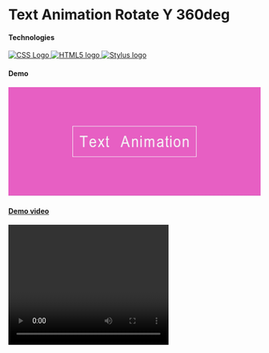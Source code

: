 ﻿# Text Animation Rotate Y 360deg

#### Technologies

<div>
  <a href="https://www.w3.org/Style/CSS/" target="_blank">
    <img src="https://upload.wikimedia.org/wikipedia/commons/3/3d/CSS.3.svg" alt="CSS Logo" width="100" height="100">
  </a>
  <a href="https://html.spec.whatwg.org/multipage/" target="_blank">
    <img src="https://upload.wikimedia.org/wikipedia/commons/6/61/HTML5_logo_and_wordmark.svg" alt="HTML5 logo" 
    width="100" height="100">
  </a>
  <a href="https://stylus-lang.com/" target="_blank">
    <img src="https://stylus-lang.com/logo.svg" alt="Stylus logo" width="100" height="100" >
  </a>
</div>

#### Demo

![Text Animation RotateY 360deg](./___title___/text_animation_rotateY_360deg_img.jpg)

<a href="./__demo_video__/Text_Animation_RotateY_360deg_video.mp4">
  <h4>Demo video</h4>
  <video width="320" height="240" autoplay loop>
    <source src="./__demo_video__/Text_Animation_RotateY_360deg_video.mp4" type="video/mp4">
    Your browser does not support the video tag.
  </video>
</a>
